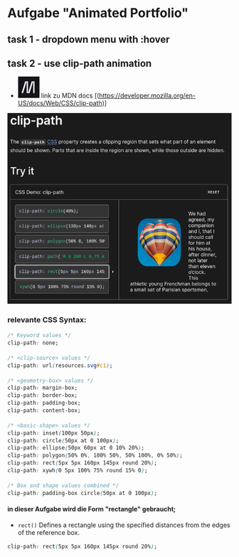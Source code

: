 # Aufgabe "Animated Portfolio"

## task 1 - dropdown menu with :hover

## task 2 - use clip-path animation
- ![alt text](../logos/favicon-48x48.cbbd161b.png)  link zu MDN docs [(https://developer.mozilla.org/en-US/docs/Web/CSS/clip-path)]

![alt text](image.png)

### relevante CSS Syntax: 

```css
/* Keyword values */
clip-path: none;

/* <clip-source> values */
clip-path: url(resources.svg#c1);

/* <geometry-box> values */
clip-path: margin-box;
clip-path: border-box;
clip-path: padding-box;
clip-path: content-box;

/* <basic-shape> values */
clip-path: inset(100px 50px);
clip-path: circle(50px at 0 100px);
clip-path: ellipse(50px 60px at 0 10% 20%);
clip-path: polygon(50% 0%, 100% 50%, 50% 100%, 0% 50%);
clip-path: rect(5px 5px 160px 145px round 20%);
clip-path: xywh(0 5px 100% 75% round 15% 0);

/* Box and shape values combined */
clip-path: padding-box circle(50px at 0 100px);
```

#### in dieser Aufgabe wird die Form "rectangle" gebraucht;

- ``rect()``
Defines a rectangle using the specified distances from the edges of the reference box.

```css
clip-path: rect(5px 5px 160px 145px round 20%);

```